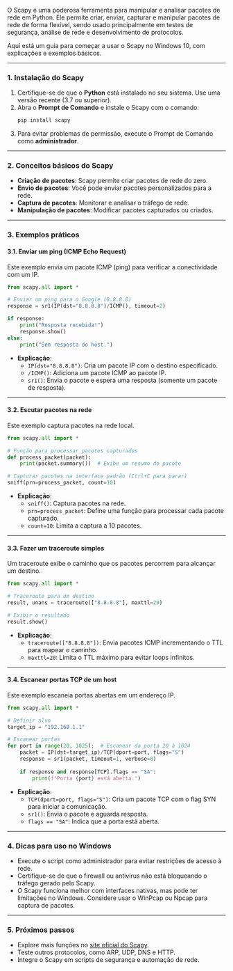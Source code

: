 O Scapy é uma poderosa ferramenta para manipular e analisar pacotes de rede em Python. Ele permite criar, enviar, capturar e manipular pacotes de rede de forma flexível, sendo usado principalmente em testes de segurança, análise de rede e desenvolvimento de protocolos.

Aqui está um guia para começar a usar o Scapy no Windows 10, com explicações e exemplos básicos.

---

### **1. Instalação do Scapy**
1. Certifique-se de que o **Python** está instalado no seu sistema. Use uma versão recente (3.7 ou superior).
2. Abra o **Prompt de Comando** e instale o Scapy com o comando:
   ```bash
   pip install scapy
   ```
3. Para evitar problemas de permissão, execute o Prompt de Comando como **administrador**.

---

### **2. Conceitos básicos do Scapy**
- **Criação de pacotes**: Scapy permite criar pacotes de rede do zero.
- **Envio de pacotes**: Você pode enviar pacotes personalizados para a rede.
- **Captura de pacotes**: Monitorar e analisar o tráfego de rede.
- **Manipulação de pacotes**: Modificar pacotes capturados ou criados.

---

### **3. Exemplos práticos**

#### **3.1. Enviar um ping (ICMP Echo Request)**
Este exemplo envia um pacote ICMP (ping) para verificar a conectividade com um IP.

```python
from scapy.all import *

# Enviar um ping para o Google (8.8.8.8)
response = sr1(IP(dst="8.8.8.8")/ICMP(), timeout=2)

if response:
    print("Resposta recebida!")
    response.show()
else:
    print("Sem resposta do host.")
```

- **Explicação**:
  - `IP(dst="8.8.8.8")`: Cria um pacote IP com o destino especificado.
  - `/ICMP()`: Adiciona um pacote ICMP ao pacote IP.
  - `sr1()`: Envia o pacote e espera uma resposta (somente um pacote de resposta).

---

#### **3.2. Escutar pacotes na rede**
Este exemplo captura pacotes na rede local.

```python
from scapy.all import *

# Função para processar pacotes capturados
def process_packet(packet):
    print(packet.summary())  # Exibe um resumo do pacote

# Capturar pacotes na interface padrão (Ctrl+C para parar)
sniff(prn=process_packet, count=10)
```

- **Explicação**:
  - `sniff()`: Captura pacotes na rede.
  - `prn=process_packet`: Define uma função para processar cada pacote capturado.
  - `count=10`: Limita a captura a 10 pacotes.

---

#### **3.3. Fazer um traceroute simples**
Um traceroute exibe o caminho que os pacotes percorrem para alcançar um destino.

```python
from scapy.all import *

# Traceroute para um destino
result, unans = traceroute(["8.8.8.8"], maxttl=20)

# Exibir o resultado
result.show()
```

- **Explicação**:
  - `traceroute(["8.8.8.8"])`: Envia pacotes ICMP incrementando o TTL para mapear o caminho.
  - `maxttl=20`: Limita o TTL máximo para evitar loops infinitos.

---

#### **3.4. Escanear portas TCP de um host**
Este exemplo escaneia portas abertas em um endereço IP.

```python
from scapy.all import *

# Definir alvo
target_ip = "192.168.1.1"

# Escanear portas
for port in range(20, 1025):  # Escanear da porta 20 à 1024
    packet = IP(dst=target_ip)/TCP(dport=port, flags="S")
    response = sr1(packet, timeout=1, verbose=0)
    
    if response and response[TCP].flags == "SA":
        print(f"Porta {port} está aberta.")
```

- **Explicação**:
  - `TCP(dport=port, flags="S")`: Cria um pacote TCP com o flag SYN para iniciar a comunicação.
  - `sr1()`: Envia o pacote e aguarda resposta.
  - `flags == "SA"`: Indica que a porta está aberta.

---

### **4. Dicas para uso no Windows**
- Execute o script como administrador para evitar restrições de acesso à rede.
- Certifique-se de que o firewall ou antivírus não está bloqueando o tráfego gerado pelo Scapy.
- O Scapy funciona melhor com interfaces nativas, mas pode ter limitações no Windows. Considere usar o WinPcap ou Npcap para captura de pacotes.

---

### **5. Próximos passos**
- Explore mais funções no [site oficial do Scapy](https://scapy.net/).
- Teste outros protocolos, como ARP, UDP, DNS e HTTP.
- Integre o Scapy em scripts de segurança e automação de rede.
